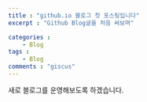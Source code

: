 ```yaml
---
title : "github.io 블로그 첫 포스팅입니다"
excerpt : "Github Blog글을 처음 써보며"

categories :
    - Blog
tags :
    - Blog
comments : "giscus"
---
```


새로 블로그를 운영해보도록 하겠습니다.
